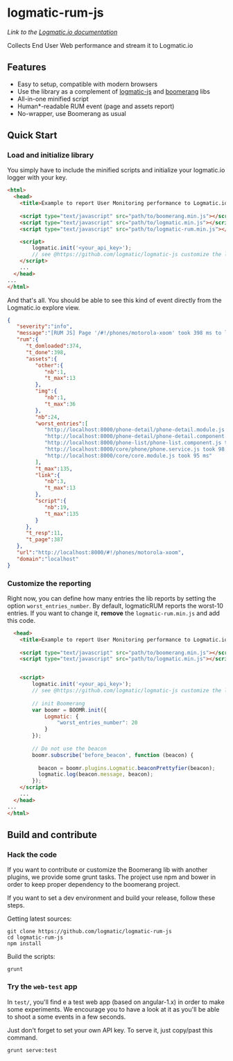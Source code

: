 # logmatic-rum-js
*Link to the [Logmatic.io documentation](http://doc.logmatic.io/)*

Collects End User Web performance and stream it to Logmatic.io

## Features 
- Easy to setup, compatible with modern browsers
- Use the library as a complement of [logmatic-js](https://github.com/logmatic/logmatic-js) and [boomerang](https://github.com/SOASTA/boomerang) libs
- All-in-one minified script
- Human*-readable RUM event (page and assets report)
- No-wrapper, use Boomerang as usual

## Quick Start

### Load and initialize library

You simply have to include the minified scripts and initialize your logmatic.io logger with your key.

```html
<html>
  <head>
    <title>Example to report User Monitoring performance to Logmatic.io</title>
   
    <script type="text/javascript" src="path/to/boomerang.min.js"></script>
    <script type="text/javascript" src="path/to/logmatic.min.js"></script>
    <script type="text/javascript" src="path/to/logmatic-rum.min.js"></script>

    <script>
        logmatic.init('<your_api_key>');
        // see @https://github.com/logmatic/logmatic-js customize the logger as expected
	</script>
    ...
  </head>
...
</html>
```

And that's all. 
You should be able to see this kind of event directly from the Logmatic.io explore view.

```json
{
   "severity":"info",
   "message":"[RUM JS] Page '/#!/phones/motorola-xoom' took 398 ms to load (response: 11 ms, loading: 387 ms)",
   "rum":{
      "t_domloaded":374,
      "t_done":398,
      "assets":{
         "other":{
            "nb":1,
            "t_max":13
         },
         "img":{
            "nb":1,
            "t_max":36
         },
         "nb":24,
         "worst_entries":[
            "http://localhost:8000/phone-detail/phone-detail.module.js took 135 ms",
            "http://localhost:8000/phone-detail/phone-detail.component.js took 135 ms",
            "http://localhost:8000/phone-list/phone-list.component.js took 132 ms",
            "http://localhost:8000/core/phone/phone.service.js took 98 ms",
            "http://localhost:8000/core/core.module.js took 95 ms"
         ],
         "t_max":135,
         "link":{
            "nb":3,
            "t_max":13
         },
         "script":{
            "nb":19,
            "t_max":135
         }
      },
      "t_resp":11,
      "t_page":387
   },
   "url":"http://localhost:8000/#!/phones/motorola-xoom",
   "domain":"localhost"
}
```

### Customize the reporting
Right now, you can define how many entries the lib reports by setting the option `worst_entries_number`.
By default, logmaticRUM reports the worst-10 entries. If you want to change it, **remove** the `logmatic-rum.min.js` and
add this code.
```html
  <head>
    <title>Example to report User Monitoring performance to Logmatic.io</title>
   
    <script type="text/javascript" src="path/to/boomerang.min.js"></script>
    <script type="text/javascript" src="path/to/logmatic.min.js"></script>


    <script>
        logmatic.init('<your_api_key>');
        // see @https://github.com/logmatic/logmatic-js customize the logger as expected
        
        // init Boomerang
        var boomr = BOOMR.init({
            Logmatic: {
                "worst_entries_number": 20
            }
        });
        
        // Do not use the beacon
        boomr.subscribe('before_beacon', function (beacon) {
        
          beacon = boomr.plugins.Logmatic.beaconPrettyfier(beacon);
          logmatic.log(beacon.message, beacon);
        });
	</script>
    ...
  </head>
...
</html>
```


## Build and contribute
### Hack the code
If you want to contribute or customize the Boomerang lib with another plugins, we provide some grunt tasks.
The project use npm and bower in order to keep proper dependency to the boomerang project.

If you want to set a dev environment and build your release, follow these steps.

Getting latest sources:
```shell
git clone https://github.com/logmatic/logmatic-rum-js
cd logmatic-rum-js
npm install 
```

Build the scripts:
```
grunt
```

### Try the `web-test` app
In `test/`, you'll find e a test web app (based on angular-1.x) in order to make some experiments. 
We encourage you to have a look at it as you'll be able to shoot a some events in a few seconds.

Just don't forget to set your own API key.
To serve it, just copy/past this command.
```
grunt serve:test
```